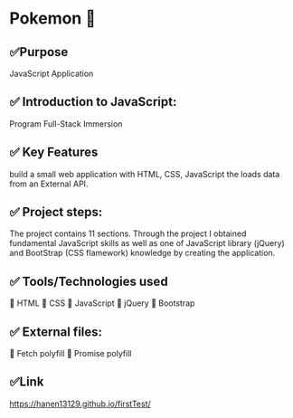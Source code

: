 #  Pokemon :ledger:
## :white_check_mark:Purpose
JavaScript Application

## :white_check_mark: Introduction to JavaScript:
Program Full-Stack Immersion
## :white_check_mark: Key Features

 build a small web application with HTML, CSS, JavaScript the loads data from an External API.

## :white_check_mark: Project steps:
The project contains 11 sections. Through the project I obtained fundamental JavaScript skills as well
as one of JavaScript library (jQuery) and BootStrap (CSS flamework) knowledge by creating the
application.


## :white_check_mark:  Tools/Technologies used
:small_blue_diamond: HTML
:small_blue_diamond: CSS
:small_blue_diamond: JavaScript
:small_blue_diamond: jQuery
:small_blue_diamond: Bootstrap



## :white_check_mark:   External files:
:small_orange_diamond: Fetch polyfill
:small_orange_diamond: Promise polyfill

## :white_check_mark:Link 
https://hanen13129.github.io/firstTest/